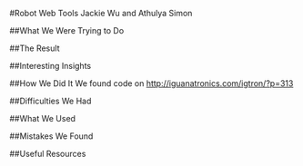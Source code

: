 #Robot Web Tools
Jackie Wu and Athulya Simon

##What We Were Trying to Do

##The Result

##Interesting Insights

##How We Did It
We found code on http://iguanatronics.com/igtron/?p=313

##Difficulties We Had

##What We Used


##Mistakes We Found

##Useful Resources
